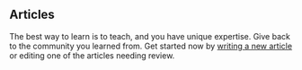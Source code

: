 ## Articles

The best way to learn is to teach, and you have unique expertise. Give
back to the community you learned from.  Get started now by
[writing a new article](/write/) or editing one of the articles needing review.
